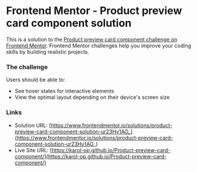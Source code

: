 # Frontend Mentor - Product preview card component solution

This is a solution to the [Product preview card component challenge on Frontend Mentor](https://www.frontendmentor.io/challenges/product-preview-card-component-GO7UmttRfa). Frontend Mentor challenges help you improve your coding skills by building realistic projects. 


### The challenge

Users should be able to:

- See hover states for interactive elements
- View the optimal layout depending on their device's screen size


### Links

- Solution URL: [https://www.frontendmentor.io/solutions/product-preview-card-component-solution-ur23Hy1AO_](https://www.frontendmentor.io/solutions/product-preview-card-component-solution-ur23Hy1AO_)
- Live Site URL: [https://karol-op.github.io/Product-preview-card-component/](https://karol-op.github.io/Product-preview-card-component/)



